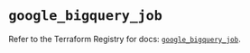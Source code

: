# `google_bigquery_job`

Refer to the Terraform Registry for docs: [`google_bigquery_job`](https://registry.terraform.io/providers/hashicorp/google-beta/5.43.0/docs/resources/google_bigquery_job).
